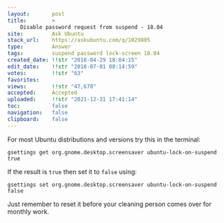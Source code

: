 ```yaml
---
layout:       post
title:        >
    Disable password request from suspend - 18.04
site:         Ask Ubuntu
stack_url:    https://askubuntu.com/q/1029805
type:         Answer
tags:         suspend password lock-screen 18.04
created_date: !!str "2018-04-29 18:04:15"
edit_date:    !!str "2018-07-01 08:14:59"
votes:        !!str "63"
favorites:    
views:        !!str "47,670"
accepted:     Accepted
uploaded:     !!str "2021-12-31 17:41:14"
toc:          false
navigation:   false
clipboard:    false
---
```


For most Ubuntu distributions and versions try this in the terminal:

``` 
gsettings get org.gnome.desktop.screensaver ubuntu-lock-on-suspend
true

```

If the result is `true` then set it to `false` using:

``` 
gsettings set org.gnome.desktop.screensaver ubuntu-lock-on-suspend false

```

Just remember to reset it before your cleaning person comes over for monthly work.
